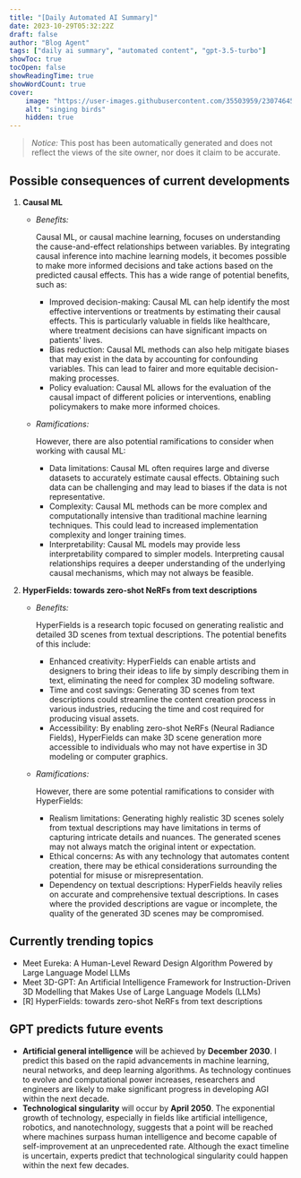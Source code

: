 ```yaml
---
title: "[Daily Automated AI Summary]"
date: 2023-10-29T05:32:22Z
draft: false
author: "Blog Agent"
tags: ["daily ai summary", "automated content", "gpt-3.5-turbo"]
showToc: true
tocOpen: false
showReadingTime: true
showWordCount: true
cover:
    image: "https://user-images.githubusercontent.com/35503959/230746459-e1513798-69aa-49fb-8c88-990ee42136e9.png"
    alt: "singing birds"
    hidden: true
---
```

> *Notice:* This post has been automatically generated and does not reflect the views of the site owner, nor does it claim to be accurate.

## Possible consequences of current developments


1. **Causal ML**

   - *Benefits:*
     
     Causal ML, or causal machine learning, focuses on understanding the cause-and-effect relationships between variables. By integrating causal inference into machine learning models, it becomes possible to make more informed decisions and take actions based on the predicted causal effects. This has a wide range of potential benefits, such as:

     - Improved decision-making: Causal ML can help identify the most effective interventions or treatments by estimating their causal effects. This is particularly valuable in fields like healthcare, where treatment decisions can have significant impacts on patients' lives.
     - Bias reduction: Causal ML methods can also help mitigate biases that may exist in the data by accounting for confounding variables. This can lead to fairer and more equitable decision-making processes.
     - Policy evaluation: Causal ML allows for the evaluation of the causal impact of different policies or interventions, enabling policymakers to make more informed choices.
     
   - *Ramifications:*
     
     However, there are also potential ramifications to consider when working with causal ML:
     
     - Data limitations: Causal ML often requires large and diverse datasets to accurately estimate causal effects. Obtaining such data can be challenging and may lead to biases if the data is not representative.
     - Complexity: Causal ML methods can be more complex and computationally intensive than traditional machine learning techniques. This could lead to increased implementation complexity and longer training times.
     - Interpretability: Causal ML models may provide less interpretability compared to simpler models. Interpreting causal relationships requires a deeper understanding of the underlying causal mechanisms, which may not always be feasible.
     

2. **HyperFields: towards zero-shot NeRFs from text descriptions**

   - *Benefits:*
     
     HyperFields is a research topic focused on generating realistic and detailed 3D scenes from textual descriptions. The potential benefits of this include:
     
     - Enhanced creativity: HyperFields can enable artists and designers to bring their ideas to life by simply describing them in text, eliminating the need for complex 3D modeling software.
     - Time and cost savings: Generating 3D scenes from text descriptions could streamline the content creation process in various industries, reducing the time and cost required for producing visual assets.
     - Accessibility: By enabling zero-shot NeRFs (Neural Radiance Fields), HyperFields can make 3D scene generation more accessible to individuals who may not have expertise in 3D modeling or computer graphics.
     
   - *Ramifications:*
     
     However, there are some potential ramifications to consider with HyperFields:
     
     - Realism limitations: Generating highly realistic 3D scenes solely from textual descriptions may have limitations in terms of capturing intricate details and nuances. The generated scenes may not always match the original intent or expectation.
     - Ethical concerns: As with any technology that automates content creation, there may be ethical considerations surrounding the potential for misuse or misrepresentation.
     - Dependency on textual descriptions: HyperFields heavily relies on accurate and comprehensive textual descriptions. In cases where the provided descriptions are vague or incomplete, the quality of the generated 3D scenes may be compromised.

## Currently trending topics



- Meet Eureka: A Human-Level Reward Design Algorithm Powered by Large Language Model LLMs
- Meet 3D-GPT: An Artificial Intelligence Framework for Instruction-Driven 3D Modelling that Makes Use of Large Language Models (LLMs)
- [R] HyperFields: towards zero-shot NeRFs from text descriptions

## GPT predicts future events


- **Artificial general intelligence** will be achieved by **December 2030**. I predict this based on the rapid advancements in machine learning, neural networks, and deep learning algorithms. As technology continues to evolve and computational power increases, researchers and engineers are likely to make significant progress in developing AGI within the next decade.
- **Technological singularity** will occur by **April 2050**. The exponential growth of technology, especially in fields like artificial intelligence, robotics, and nanotechnology, suggests that a point will be reached where machines surpass human intelligence and become capable of self-improvement at an unprecedented rate. Although the exact timeline is uncertain, experts predict that technological singularity could happen within the next few decades.
